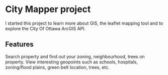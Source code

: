 # City Mapper project

I started this project to learn more about GIS, the leaflet mapping tool and to explore the City Of Ottawa ArcGIS API.

## Features

Search property and find out your zoning, neighbourhood, trees on property. View interesting geopoints such as schools, hospitals, zoning/flood plains, green belt location, trees, etc.